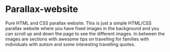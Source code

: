 # Parallax-website
Pure HTML and CSS parallax website.
This is just a simple HTML/CSS parallax website where you have fixed images in the background and you can scroll up and down the page to see the different images.
In between the images are sections with awesome tips on travelling for families with individuals with autism and some interesting travelling quotes.
